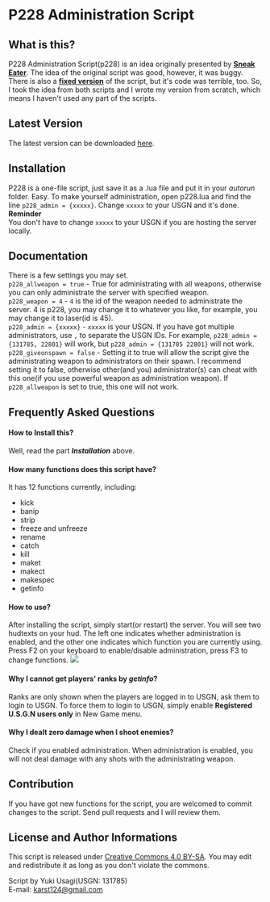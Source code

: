 # P228 Administration Script

## What is this?
P228 Administration Script(p228) is an idea originally presented by [**Sneak Eater**](http://unrealsoftware.de/files_show.php?file=1884). The idea of the original script was good, however, it was buggy. There is also a [**fixed version**](http://unrealsoftware.de/files_show.php?file=5175) of the script, but it's code was terrible, too. So, I took the idea from both scripts and I wrote my version from scratch, which means I haven't used any part of the scripts.

## Latest Version
The latest version can be downloaded [here](https://github.com/yukiusagi/p228/archive/master.zip).

## Installation
P228 is a one-file script, just save it as a .lua file and put it in your *autorun* folder. Easy. To make yourself administration, open p228.lua and find the line `p228_admin = {xxxxx}`. Change `xxxxx` to your USGN and it's done.  
**Reminder**  
You don't have to change `xxxxx` to your USGN if you are hosting the server locally.

## Documentation
There is a few settings you may set.  
`p228_allweapon = true` - True for administrating with all weapons, otherwise you can only administrate the server with specified weapon.  
`p228_weapon = 4` - `4` is the id of the weapon needed to administrate the server. 4 is p228, you may change it to whatever you like, for example, you may change it to laser(id is 45).  
`p228_admin = {xxxxx}` - `xxxxx` is your USGN. If you have got multiple administrators, use `,` to separate the USGN IDs. For example, `p228_admin = {131785, 22801}` will work, but `p228_admin = {131785 22801}` will not work.  
`p228_giveonspawn = false` - Setting it to true will allow the script give the administrating weapon to administrators on their spawn. I recommend setting it to false, otherwise other(and you) administrator(s) can cheat with this one(if you use powerful weapon as administration weapon). If `p228_allweapon` is set to true, this one will not work.

## Frequently Asked Questions
#### How to Install this?
Well, read the part ***Installation*** above.

#### How many functions does this script have?
It has 12 functions currently, including:  
- kick  
- banip  
- strip  
- freeze and unfreeze  
- rename  
- catch  
- kill  
- maket  
- makect  
- makespec  
- getinfo

#### How to use?
After installing the script, simply start(or restart) the server. You will see two hudtexts on your hud. The left one indicates whether administration is enabled, and the other one indicates which function you are currently using. Press F2 on your keyboard to enable/disable administration, press F3 to change functions. 
![](http://i.imgbox.com/9MbjWgRF.jpg)

#### Why I cannot get players' ranks by *getinfo*?
Ranks are only shown when the players are logged in to USGN, ask them to login to USGN. To force them to login to USGN, simply enable **Registered U.S.G.N users only** in New Game menu.

#### Why I dealt zero damage when I shoot enemies?
Check if you enabled administration. When administration is enabled, you will not deal damage with any shots with the administrating weapon.

## Contribution
If you have got new functions for the script, you are welcomed to commit changes to the script. Send pull requests and I will review them.

## License and Author Informations
This script is released under [Creative Commons 4.0 BY-SA](https://creativecommons.org/licenses/by-sa/4.0/).
You may edit and redistribute it as long as you don't violate the commons.

Script by Yuki Usagi(USGN: 131785)  
E-mail: [karst124@gmail.com](mailto:karst124@gmail.com)